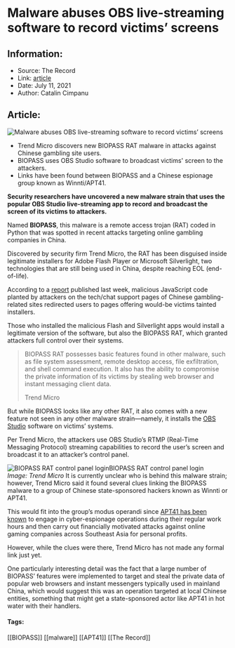 # Malware abuses OBS live-streaming software to record victims’ screens
### 

## Information:
+ Source: The Record
+ Link: [article](https://therecord.media/malware-abuses-obs-live-streaming-software-to-record-victims-screens/)
+ Date: July 11, 2021
+ Author: Catalin Cimpanu


## Article:
![Malware abuses OBS live-streaming software to record victims’ screens](https://therecord.media/wp-content/uploads/2021/07/OBS.png)

* Trend Micro discovers new BIOPASS RAT malware in attacks against Chinese gambling site users.
* BIOPASS uses OBS Studio software to broadcast victims' screen to the attackers.
* Links have been found between BIOPASS and a Chinese espionage group known as Winnti/APT41.


**Security researchers have uncovered a new malware strain that uses the popular OBS Studio live-streaming app to record and broadcast the screen of its victims to attackers.**


Named **BIOPASS**, this malware is a remote access trojan (RAT) coded in Python that was spotted in recent attacks targeting online gambling companies in China.


Discovered by security firm Trend Micro, the RAT has been disguised inside legitimate installers for Adobe Flash Player or Microsoft Silverlight, two technologies that are still being used in China, despite reaching EOL (end-of-life).


According to a [report](https://www.trendmicro.com/en_us/research/21/g/biopass-rat-new-malware-sniffs-victims-via-live-streaming.html) published last week, malicious JavaScript code planted by attackers on the tech/chat support pages of Chinese gambling-related sites redirected users to pages offering would-be victims tainted installers.


Those who installed the malicious Flash and Silverlight apps would install a legitimate version of the software, but also the BIOPASS RAT, which granted attackers full control over their systems.



> BIOPASS RAT possesses basic features found in other malware, such as file system assessment, remote desktop access, file exfiltration, and shell command execution. It also has the ability to compromise the private information of its victims by stealing web browser and instant messaging client data.
> 
> Trend Micro


But while BIOPASS looks like any other RAT, it also comes with a new feature not seen in any other malware strain—namely, it installs the [OBS Studio](https://obsproject.com/) software on victims’ systems.


Per Trend Micro, the attackers use OBS Studio’s RTMP (Real-Time Messaging Protocol) streaming capabilities to record the user’s screen and broadcast it to an attacker’s control panel.


![BIOPASS RAT control panel login](https://www-therecord.recfut.com/wp-content/uploads/2021/07/BIOPASS-RAT-1-1024x594.png)BIOPASS RAT control panel login  
*Image: Trend Micro*
It is currently unclear who is behind this malware strain; however, Trend Micro said it found several clues linking the BIOPASS malware to a group of Chinese state-sponsored hackers known as Winnti or APT41.


This would fit into the group’s modus operandi since [APT41 has been known](https://www.fireeye.com/blog/threat-research/2019/08/apt41-dual-espionage-and-cyber-crime-operation.html) to engage in cyber-espionage operations during their regular work hours and then carry out financially motivated attacks against online gaming companies across Southeast Asia for personal profits.


However, while the clues were there, Trend Micro has not made any formal link just yet.


One particularly interesting detail was the fact that a large number of BIOPASS’ features were implemented to target and steal the private data of popular web browsers and instant messengers typically used in mainland China, which would suggest this was an operation targeted at local Chinese entities, something that might get a state-sponsored actor like APT41 in hot water with their handlers.





#### Tags:
[[BIOPASS]] [[malware]] [[APT41]] [[The Record]]
